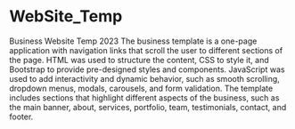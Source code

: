 # WebSite_Temp
Business Website Temp 2023
The business template is a one-page application with navigation links that scroll the user to different sections of the page.
HTML was used to structure the content, CSS to style it, and Bootstrap to provide pre-designed styles and components.
JavaScript was used to add interactivity and dynamic behavior, such as smooth scrolling, dropdown menus, modals, carousels, and form validation.
The template includes sections that highlight different aspects of the business, such as the main banner, about, services, portfolio, team, testimonials, contact, and footer.
